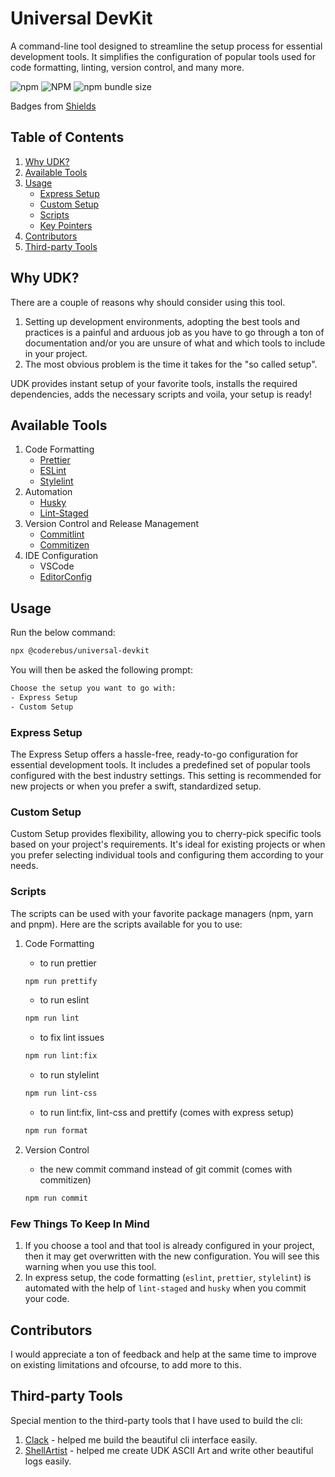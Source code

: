 # Universal DevKit

A command-line tool designed to streamline the setup process for essential development tools. It simplifies the configuration of popular tools used for code formatting, linting, version control, and many more.

![npm](https://img.shields.io/npm/v/@coderebus/universal-devkit?logo=npm)
![NPM](https://img.shields.io/npm/l/%40coderebus%2Funiversal-devkit)
![npm bundle size](https://img.shields.io/bundlephobia/minzip/%40coderebus%2Funiversal-devkit)

Badges from [Shields](https://shields.io/)

## Table of Contents

1. [Why UDK?](#why-udk)
2. [Available Tools](#available-tools)
3. [Usage](#usage)
   - [Express Setup](#express-setup)
   - [Custom Setup](#custom-setup)
   - [Scripts](#scripts)
   - [Key Pointers](#few-things-to-keep-in-mind)
4. [Contributors](#contributors)
5. [Third-party Tools](#third-party-tools)

## Why UDK?

There are a couple of reasons why should consider using this tool.

1. Setting up development environments, adopting the best tools and practices is a painful and arduous job as you have to go through a ton of documentation and/or you are unsure of what and which tools to include in your project.
2. The most obvious problem is the time it takes for the "so called setup".

UDK provides instant setup of your favorite tools, installs the required dependencies, adds the necessary scripts and voila, your setup is ready!

## Available Tools

1. Code Formatting
   - [Prettier](https://prettier.io/)
   - [ESLint](https://eslint.org/)
   - [Stylelint](https://stylelint.io/)
2. Automation
   - [Husky](https://typicode.github.io/husky/)
   - [Lint-Staged](https://github.com/lint-staged/lint-staged)
3. Version Control and Release Management
   - [Commitlint](https://commitlint.js.org/#/)
   - [Commitizen](https://commitizen-tools.github.io/commitizen/)
4. IDE Configuration
   - VSCode
   - [EditorConfig](https://editorconfig.org/)

## Usage

Run the below command:

```bash
npx @coderebus/universal-devkit
```

You will then be asked the following prompt:

```bash
Choose the setup you want to go with:
- Express Setup
- Custom Setup
```

### Express Setup

The Express Setup offers a hassle-free, ready-to-go configuration for essential development tools. It includes a predefined set of popular tools configured with the best industry settings. This setting is recommended for new projects or when you prefer a swift, standardized setup.

### Custom Setup

Custom Setup provides flexibility, allowing you to cherry-pick specific tools based on your project's requirements. It's ideal for existing projects or when you prefer selecting individual tools and configuring them according to your needs.

### Scripts

The scripts can be used with your favorite package managers (npm, yarn and pnpm). Here are the scripts available for you to use:

1. Code Formatting

   - to run prettier

   ```bash
   npm run prettify
   ```

   - to run eslint

   ```bash
   npm run lint
   ```

   - to fix lint issues

   ```bash
   npm run lint:fix
   ```

   - to run stylelint

   ```bash
   npm run lint-css
   ```

   - to run lint:fix, lint-css and prettify (comes with express setup)

   ```bash
   npm run format
   ```

2. Version Control

   - the new commit command instead of git commit (comes with commitizen)

   ```bash
   npm run commit
   ```

### Few Things To Keep In Mind

1. If you choose a tool and that tool is already configured in your project, then it may get overwritten with the new configuration. You will see this warning when you use this tool.
2. In express setup, the code formatting (`eslint`, `prettier`, `stylelint`) is automated with the help of `lint-staged` and `husky` when you commit your code.

## Contributors

I would appreciate a ton of feedback and help at the same time to improve on existing limitations and ofcourse, to add more to this.

## Third-party Tools

Special mention to the third-party tools that I have used to build the cli:

1. [Clack](https://www.npmjs.com/package/@clack/prompts) - helped me build the beautiful cli interface easily.
2. [ShellArtist](https://www.npmjs.com/package/shell-artist) - helped me create UDK ASCII Art and write other beautiful logs easily.
